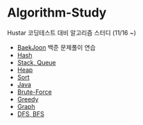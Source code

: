 # Algorithm-Study

Hustar 코딩테스트 대비 알고리즘 스터디 (11/16 ~)

- [BaekJoon](https://github.com/Ujoy7851/Algorithm-Study/tree/master/Baekjoon) 백준 문제풀이 연습
- [Hash](https://github.com/Ujoy7851/Algorithm-Study/tree/master/Hash)
- [Stack, Queue](https://github.com/Ujoy7851/Algorithm-Study/tree/master/Stack%2C%20Queue)
- [Heap](https://github.com/Ujoy7851/Algorithm-Study/tree/master/Heap)
- [Sort](https://github.com/Ujoy7851/Algorithm-Study/tree/master/Sort)
- [Java](https://github.com/Ujoy7851/Algorithm-Study/tree/master/Java)
- [Brute-Force](https://github.com/Ujoy7851/Algorithm-Study/tree/master/Brute-Force)
- [Greedy](https://github.com/Ujoy7851/Algorithm-Study/tree/master/Greedy)
- [Graph](https://github.com/Ujoy7851/Algorithm-Study/tree/master/Graph)
- [DFS, BFS](https://github.com/Ujoy7851/Algorithm-Study/tree/master/DFS%2C%20BFS)

